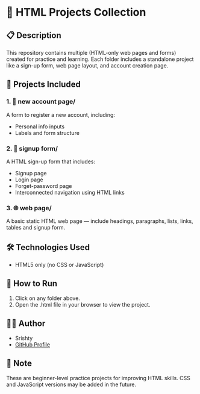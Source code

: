 # 📄 HTML Projects Collection

## 📋 Description
This repository contains multiple (HTML-only web pages and forms) created for practice and learning. Each folder includes a standalone project like a sign-up form, web page layout, and account creation page.

## 📁 Projects Included

### 1. 🧾 new account page/
A form to register a new account, including:
- Personal info inputs
- Labels and form structure

### 2. 🔐 signup form/
A HTML sign-up form that includes: 
- Signup page
- Login page
- Forget-password page
- Interconnected navigation using HTML links 

### 3. 🌐 web page/
A basic static HTML web page — include headings, paragraphs, lists, links, tables and signup form.

## 🛠 Technologies Used
- HTML5 only (no CSS or JavaScript)

## 🚀 How to Run
1. Click on any folder above.
2. Open the .html file in your browser to view the project.

## 🙋‍♀ Author
-  Srishty 
- [GitHub Profile](https://github.com/Srishty-cmd)

## 📌 Note
These are beginner-level practice projects for improving HTML skills. CSS and JavaScript versions may be added in the future.

